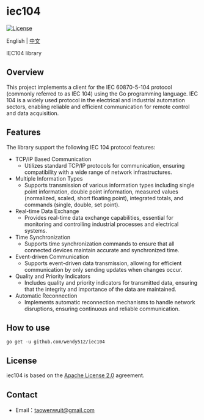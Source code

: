 # iec104

[![License](https://img.shields.io/badge/license-Apache--2.0-green.svg)](https://www.apache.org/licenses/LICENSE-2.0.html)

English | [中文](README_zh_CN.md)

IEC104 library

## Overview
This project implements a client for the IEC 60870-5-104 protocol (commonly referred to as IEC 104) using the Go programming language. 
IEC 104 is a widely used protocol in the electrical and industrial automation sectors, enabling reliable and efficient communication for remote control and data acquisition.

## Features

The library support the following IEC 104 protocol features:

* TCP/IP Based Communication
    * Utilizes standard TCP/IP protocols for communication, ensuring compatibility with a wide range of network infrastructures.
* Multiple Information Types
    * Supports transmission of various information types including single point information, double point information, measured values (normalized, scaled, short floating point), integrated totals, and commands (single, double, set point).
* Real-time Data Exchange
    * Provides real-time data exchange capabilities, essential for monitoring and controlling industrial processes and electrical systems.
* Time Synchronization
    * Supports time synchronization commands to ensure that all connected devices maintain accurate and synchronized time.
* Event-driven Communication
    * Supports event-driven data transmission, allowing for efficient communication by only sending updates when changes occur.
* Quality and Priority Indicators
    * Includes quality and priority indicators for transmitted data, ensuring that the integrity and importance of the data are maintained.
* Automatic Reconnection
    * Implements automatic reconnection mechanisms to handle network disruptions, ensuring continuous and reliable communication.

## How to use
```shell  
go get -u github.com/wendy512/iec104
```

## License
iec104 is based on the [Apache License 2.0](./LICENSE) agreement.
## Contact

- Email：<taowenwuit@gmail.com>